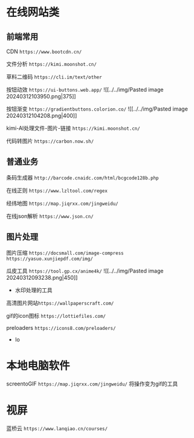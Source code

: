 # 在线网站类

## 前端常用

CDN
`https://www.bootcdn.cn/`

文件分析
`https://kimi.moonshot.cn/`

草料二维码
`https://cli.im/text/other`

按钮动效
`https://ui-buttons.web.app/`
![[../../img/Pasted image 20240312103950.png|375]]


按钮渐变
`https://gradientbuttons.colorion.co/`
![[../../img/Pasted image 20240312104208.png|400]]

kimi-AI处理文件-图片-链接
`https://kimi.moonshot.cn/`


代码转图片
`https://carbon.now.sh/`

## 普通业务

条码生成器
`http://barcode.cnaidc.com/html/bcgcode128b.php`

在线正则
`https://www.lzltool.com/regex`

经纬地图
`https://map.jiqrxx.com/jingweidu/`

在线json解析
`https://www.json.cn/`


## 图片处理

图片压缩
`https://docsmall.com/image-compress`
`https://yasuo.xunjiepdf.com/img/`

瓜皮工具
`https://tool.gp.cx/anime4k/`
![[../../img/Pasted image 20240312093238.png|450]]
* 水印处理的工具

高清图片网站`https://wallpaperscraft.com/`

gif的icon图标
`https://lottiefiles.com/`

preloaders
`https://icons8.com/preloaders/`
* lo

# 本地电脑软件

screentoGIF
`https://map.jiqrxx.com/jingweidu/`
将操作变为gif的工具


# 视屏

蓝桥云
`https://www.lanqiao.cn/courses/`